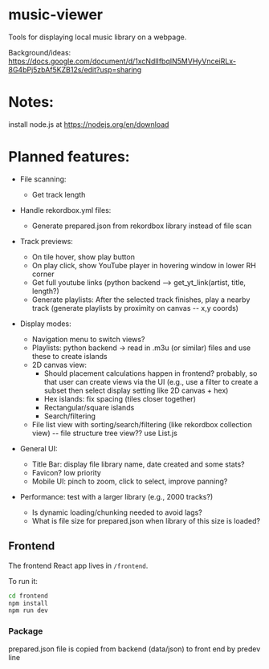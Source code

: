 # music-viewer
Tools for displaying local music library on a webpage.

Background/ideas: https://docs.google.com/document/d/1xcNdlIfbqIN5MVHyVnceiRLx-8G4bPj5zbAf5KZB12s/edit?usp=sharing

# Notes:
install node.js at https://nodejs.org/en/download

# Planned features:
- File scanning:
  - Get track length
 
- Handle rekordbox.yml files:
  - Generate prepared.json from rekordbox library instead of file scan

- Track previews:
  - On tile hover, show play button
  - On play click, show YouTube player in hovering window in lower RH corner
  - Get full youtube links (python backend --> get_yt_link(artist, title, length?)
  - Generate playlists: After the selected track finishes, play a nearby track (generate playlists by proximity on canvas -- x,y coords)

- Display modes:
  - Navigation menu to switch views?
  - Playlists: python backend -> read in .m3u (or similar) files and use these to create islands
  - 2D canvas view:
    - Should placement calculations happen in frontend? probably, so that user can create views via the UI (e.g., use a filter to create a subset then select display setting like 2D canvas + hex) 
    - Hex islands: fix spacing (tiles closer together)
    - Rectangular/square islands
    - Search/filtering
  - File list view with sorting/search/filtering (like rekordbox collection view) -- file structure tree view?? use List.js
    
- General UI:
  - Title Bar: display file library name, date created and some stats?
  - Favicon? low priority
  - Mobile UI: pinch to zoom, click to select, improve panning?

- Performance: test with a larger library (e.g., 2000 tracks?)
  - Is dynamic loading/chunking needed to avoid lags?
  - What is file size for prepared.json when library of this size is loaded?

## Frontend

The frontend React app lives in `/frontend`.

To run it:

```bash
cd frontend
npm install
npm run dev
```

### Package

prepared.json file is copied from backend (data/json) to front end by predev line

